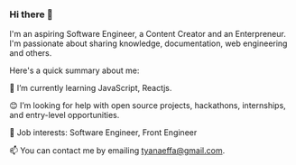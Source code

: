 ### Hi there 👋

I'm an aspiring Software Engineer, a Content Creator and an Enterpreneur. I'm passionate about sharing knowledge, documentation, web engineering and others.

Here's a quick summary about me:

🌱 I’m currently learning JavaScript, Reactjs.

😊 I’m looking for help with open source projects, hackathons, internships, and entry-level opportunities.

💼 Job interests: Software Engineer, Front Engineer

📫 You can contact me by emailing tyanaeffa@gmail.com.
